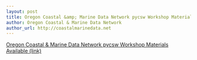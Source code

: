```yaml
---
layout: post
title: Oregon Coastal &amp; Marine Data Network pycsw Workshop Materials Available
author: Oregon Coastal & Marine Data Network
author_url: http://coastalmarinedata.net
---
```


[Oregon Coastal & Marine Data Network pycsw Workshop Materials Available (link)](http://www.coastalmarinedata.net/?p=229)


